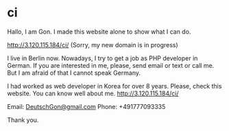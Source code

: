 # ci


Hallo, I am Gon.
I made this website alone to show what I can do.

http://3.120.115.184/ci/ (Sorry, my new domain is in progress)

I live in Berlin now.
Nowadays, I try to get a job as PHP developer in German.
If you are interested in me, please, send email or text or call me.
But I am afraid of that I cannot speak Germany.

I had worked as web developer in Korea for over 8 years.
Please, check this website. You can know well about me.
http://3.120.115.184/ci/

Email: DeutschGon@gmail.com
Phone: +491777093335

Thank you.
